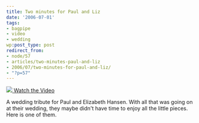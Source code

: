 ```yaml
---
title: Two minutes for Paul and Liz
date: '2006-07-01'
tags:
- bagpipe
- video
- wedding
wp:post_type: post
redirect_from:
- node/57
- articles/two-minutes-paul-and-liz
- 2006/07/two-minutes-for-paul-and-liz/
- "?p=57"
---
```


  [ ![](http://blip.tv/uploadedFiles/Bensheldon-2MinutesForPaulAndLiz154.jpeg) ](http://blip.tv/file/get/Bensheldon-2MinutesForPaulAndLiz310.mp4?source=3)
[Watch the Video](http://blip.tv/file/get/Bensheldon-2MinutesForPaulAndLiz310.mp4?source=3)

A wedding tribute for Paul and Elizabeth Hansen. With all that was going on at their wedding, they maybe didn't have time to enjoy all the little pieces. Here is one of them.

